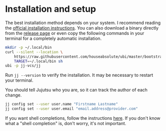 # Installation and setup

The best installation method depends on your system.
I recommend reading the [official installation instructions](https://jj-vcs.github.io/jj/latest/install-and-setup/).
You can also download a binary directly from the [release page](https://github.com/jj-vcs/jj/releases/latest) or even copy the following commands in your terminal for a completely automatic installation.

```sh
mkdir -p ~/.local/bin
curl --silent --location \
    https://raw.githubusercontent.com/houseabsolute/ubi/master/bootstrap/bootstrap-ubi.sh |
    TARGET=~/.local/bin sh
ubi -p jj-vcs/jj
```

Run `jj --version` to verify the installation.
It may be necessary to restart your terminal.

You should tell Jujutsu who you are, so it can track the author of each change.

```sh
jj config set --user user.name "Firstname Lastname"
jj config set --user user.email "email.address@provider.com"
```

If you want shell completions, follow the instructions [here](https://jj-vcs.github.io/jj/latest/install-and-setup/#command-line-completion).
If you don't know what a "shell completion" is, don't worry, it's not important.
